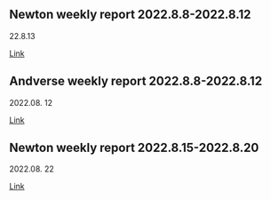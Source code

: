 ## Newton weekly report 2022.8.8-2022.8.12

22.8.13

[Link](https://github.com/newtonproject/community/issues/2 )



## Andverse weekly report 2022.8.8-2022.8.12

2022.08. 12

[Link](https://github.com/newtonproject/community/issues/1)

## Newton weekly report 2022.8.15-2022.8.20

2022.08. 22

[Link](https://github.com/newtonproject/community/issues/3)
